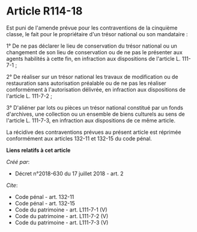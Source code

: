 # Article R114-18

Est puni de l'amende prévue pour les contraventions de la cinquième classe, le fait pour le propriétaire d'un trésor national
ou son mandataire : 

1° De ne pas déclarer le lieu de conservation du trésor national ou un changement de son lieu de conservation ou de ne pas le
présenter aux agents habilités à cette fin, en infraction aux dispositions de l'article L. 111-7-1 ; 

2° De réaliser sur un trésor national les travaux de modification ou de restauration sans autorisation préalable ou de ne pas
les réaliser conformément à l'autorisation délivrée, en infraction aux dispositions de l'article L. 111-7-2 ; 

3° D'aliéner par lots ou pièces un trésor national constitué par un fonds d'archives, une collection ou un ensemble de biens
culturels au sens de l'article L. 111-7-3, en infraction aux dispositions de ce même article. 

La récidive des contraventions prévues au présent article est réprimée conformément aux articles 132-11 et 132-15 du code
pénal.

**Liens relatifs à cet article**

_Créé par_:

  - Décret n°2018-630 du 17 juillet 2018 - art. 2

_Cite_:

  - Code pénal - art. 132-11
  - Code pénal - art. 132-15
  - Code du patrimoine - art. L111-7-1 (V)
  - Code du patrimoine - art. L111-7-2 (V)
  - Code du patrimoine - art. L111-7-3 (V)
